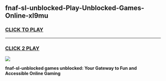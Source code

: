 
## fnaf-sl-unblocked-Play-Unblocked-Games-Online-xl9mu
<h3>
<a href="https://premium76.site?title=fnaf-sl-unblocked&ref=25A">CLICK TO PLAY</a></h3>
<hr>

<h3>
<a href="https://premium76.site?title=fnaf-sl-unblocked&ref=25A">CLICK 2 PLAY</a>
  
</h3>

<a href="https://premium76.site?title=fnaf-sl-unblocked&ref=25A"><img src="https://clearcache.store/games.png"></a>


**fnaf-sl-unblocked games unblocked: Your Gateway to Fun and Accessible Online Gaming**
